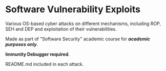 # Software Vulnerability Exploits

Various OS-based cyber attacks on different mechanisms, including ROP, SEH and DEP and exploitation of their vulnerabilities.

Made as part of "Software Security" academic course for **_academic purposes only_**.

**Immunity Debugger required**.

README.md included in each attack.
